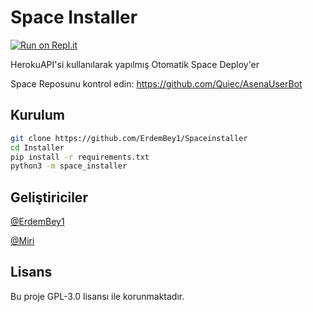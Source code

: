 # Space Installer
[![Run on Repl.it](https://repl.it/badge/github/ErdemBey1/Spaceinstaller)](https://repl.it/github/ErdemBey1/Spaceinstaller)

HerokuAPI'si kullanılarak yapılmış Otomatik Space Deploy'er

Space Reposunu kontrol edin: https://github.com/Quiec/AsenaUserBot
## Kurulum
```sh
git clone https://github.com/ErdemBey1/Spaceinstaller 
cd Installer
pip install -r requirements.txt
python3 -m space_installer
```

## Geliştiriciler
[@ErdemBey1](https://t.me/orgut)

[@Miri](https://t.me/TheMiri)

## Lisans
Bu proje GPL-3.0 lisansı ile korunmaktadır.

